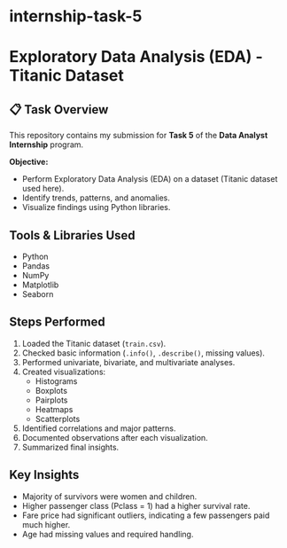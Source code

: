 # internship-task-5
# Exploratory Data Analysis (EDA) - Titanic Dataset

## 📋 Task Overview
This repository contains my submission for **Task 5** of the **Data Analyst Internship** program.

**Objective:**
- Perform Exploratory Data Analysis (EDA) on a dataset (Titanic dataset used here).
- Identify trends, patterns, and anomalies.
- Visualize findings using Python libraries.

## Tools & Libraries Used
- Python
- Pandas
- NumPy
- Matplotlib
- Seaborn

## Steps Performed
1. Loaded the Titanic dataset (`train.csv`).
2. Checked basic information (`.info()`, `.describe()`, missing values).
3. Performed univariate, bivariate, and multivariate analyses.
4. Created visualizations:
   - Histograms
   - Boxplots
   - Pairplots
   - Heatmaps
   - Scatterplots
5. Identified correlations and major patterns.
6. Documented observations after each visualization.
7. Summarized final insights.

##  Key Insights
- Majority of survivors were women and children.
- Higher passenger class (Pclass = 1) had a higher survival rate.
- Fare price had significant outliers, indicating a few passengers paid much higher.
- Age had missing values and required handling.


